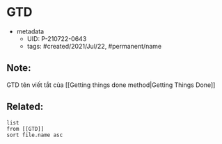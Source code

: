 # GTD

- metadata
	- UID: P-210722-0643
	- tags: #created/2021/Jul/22, #permanent/name

## Note:
GTD tên viết tắt của [[Getting things done method|Getting Things Done]]

## Related:
```dataview
list
from [[GTD]]
sort file.name asc
```
